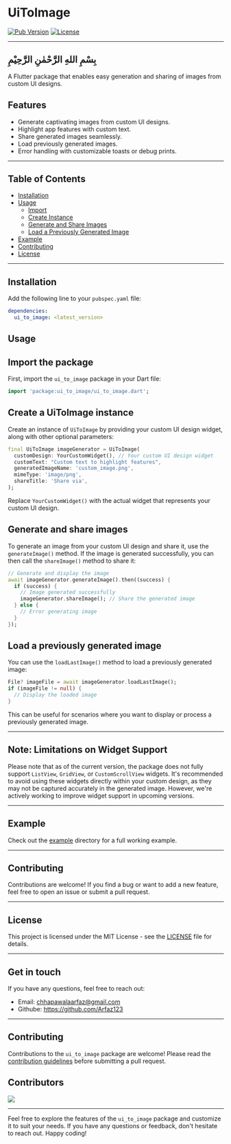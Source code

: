
# UiToImage

[![Pub Version](https://img.shields.io/pub/v/ui_to_image)](https://pub.dev/packages/ui_to_image)
[![License](https://img.shields.io/badge/license-MIT-blue.svg)](https://opensource.org/licenses/MIT)

---

## بِسْمِ اللهِ الرَّحْمٰنِ الرَّحِيْمِ

A Flutter package that enables easy generation and sharing of images from custom UI designs.

## Features

- Generate captivating images from custom UI designs.
- Highlight app features with custom text.
- Share generated images seamlessly.
- Load previously generated images.
- Error handling with customizable toasts or debug prints.

---

## Table of Contents

- [Installation](#installation)
- [Usage](#usage)
  - [Import](#import-the-package)
  - [Create Instance](#create-a-uitoimage-instance)
  - [Generate and Share Images](#generate-and-share-images)
  - [Load a Previously Generated Image](#load-a-previously-generated-image)
- [Example](#example)
- [Contributing](#contributing)
- [License](#license)

---

## Installation

Add the following line to your `pubspec.yaml` file:

```yaml
dependencies:
  ui_to_image: <latest_version>
```

## Usage

## Import the package

First, import the `ui_to_image` package in your Dart file:

```dart
import 'package:ui_to_image/ui_to_image.dart';
```

## Create a UiToImage instance

Create an instance of `UiToImage` by providing your custom UI design widget, along with other optional parameters:

```dart
final UiToImage imageGenerator = UiToImage(
  customDesign: YourCustomWidget(), // Your custom UI design widget
  customText: "Custom text to highlight features",
  generatedImageName: 'custom_image.png',
  mimeType: 'image/png',
  shareTitle: 'Share via',
);
```

Replace `YourCustomWidget()` with the actual widget that represents your custom UI design.

## Generate and share images

To generate an image from your custom UI design and share it, use the `generateImage()` method. If the image is generated successfully, you can then call the `shareImage()` method to share it:

```dart
// Generate and display the image
await imageGenerator.generateImage().then((success) {
  if (success) {
    // Image generated successfully
    imageGenerator.shareImage(); // Share the generated image
  } else {
    // Error generating image
  }
});
```

## Load a previously generated image

You can use the `loadLastImage()` method to load a previously generated image:

```dart
File? imageFile = await imageGenerator.loadLastImage();
if (imageFile != null) {
  // Display the loaded image
}
```

This can be useful for scenarios where you want to display or process a previously generated image.

---

## Note: Limitations on Widget Support

Please note that as of the current version, the package does not fully support `ListView`, `GridView`, or `CustomScrollView` widgets. It's recommended to avoid using these widgets directly within your custom design, as they may not be captured accurately in the generated image. However, we're actively working to improve widget support in upcoming versions.

---

## Example

Check out the [example](https://github.com/yourusername/ui_to_image/tree/main/example) directory for a full working example.

---

## Contributing

Contributions are welcome! If you find a bug or want to add a new feature, feel free to open an issue or submit a pull request.

---

## License

This project is licensed under the MIT License - see the [LICENSE](LICENSE) file for details.

---

## Get in touch

If you have any questions, feel free to reach out:

- Email: chhapawalaarfaz@gmail.com
- Githube: https://github.com/Arfaz123

---

## Contributing

Contributions to the `ui_to_image` package are welcome! Please read the [contribution guidelines](CONTRIBUTING.md) before submitting a pull request.

## Contributors

<a href="https://github.com/MohamedAshraf701/prayers_times/graphs/contributors">
    <img src="https://contrib.rocks/image?repo=MohamedAshraf701/prayers_times" />
</a>

---

Feel free to explore the features of the `ui_to_image` package and customize it to suit your needs. If you have any questions or feedback, don't hesitate to reach out. Happy coding!
